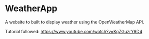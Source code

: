 # WeatherApp
A website to built to display weather using the OpenWeatherMap API.

Tutorial followed: https://www.youtube.com/watch?v=KqZGuzrY9D4

